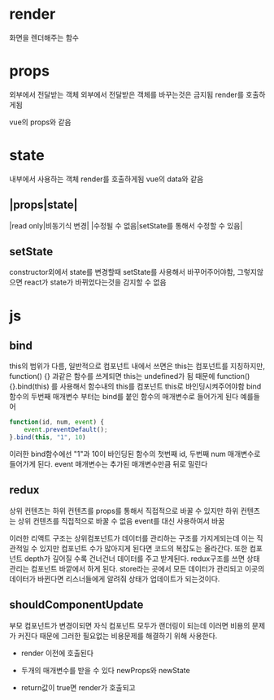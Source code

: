 # render

화면을 렌더해주는 함수

# props

외부에서 전달받는 객체
외부에서 전달받은 객체를 바꾸는것은 금지됨
render를 호출하게됨

vue의 props와 같음

# state

내부에서 사용하는 객체
render를 호출하게됨
vue의 data와 같음

## |props|state|

|read only|비동기식 변경|
|수정될 수 없음|setState를 통해서 수정할 수 있음|

## setState

constructor외에서 state를 변경할때 setState를 사용해서 바꾸어주어야함, 그렇지않으면 react가 state가 바뀌었다는것을 감지할 수 없음

# js

## bind

this의 범위가 다름, 일반적으로 컴포넌트 내에서 쓰면은 this는 컴포넌트를 지칭하지만, function() {} 과같은 함수를 쓰게되면 this는 undefined가 됨
때문에 function() {}.bind(this) 를 사용해서 함수내의 this를 컴포넌트 this로 바인딩시켜주어야함
bind함수의 두번째 매개변수 부터는 bind를 붙인 함수의 매개변수로 들어가게 된다 예를들어

```javascript
function(id, num, event) {
    event.preventDefault();
}.bind(this, "1", 10)
```

이러한 bind함수에선 "1"과 10이 바인딩된 함수의 첫번째 id, 두번째 num 매개변수로 들어가게 된다. event 매개변수는 추가된 매개변수만큼 뒤로 밀린다

## redux

상위 컨텐츠는 하위 컨텐츠를 props를 통해서 직접적으로 바꿀 수 있지만
하위 컨텐츠는 상위 컨텐츠를 직접적으로 바꿀 수 없음 event를 대신 사용하여서 바꿈

이러한 리액트 구조는
상위컴포넌트가 데이터를 관리하는 구조를 가지게되는데
이는 직관적일 수 있지만 컴포넌트 수가 많아지게 된다면
코드의 복잡도는 올라간다.
또한 컴포넌트 depth가 깊어질 수록 건너건너 데이터를 주고 받게된다.
redux구조를 쓰면 상태 관리는 컴포넌트 바깥에서 하게 된다.
store라는 곳에서 모든 데이터가 관리되고
이곳의 데이터가 바뀐다면 리스너들에게 알려줘 상태가 업데이트가 되는것이다.

## shouldComponentUpdate

부모 컴포넌트가 변경이되면
자식 컴포넌트 모두가 랜더링이 되는데
이러면 비용의 문제가 커진다
때문에 그러한 필요없는 비용문제를 해결하기 위해 사용한다.

- render 이전에 호출된다

- 두개의 매개변수를 받을 수 있다 newProps와 newState

- return값이 true면 render가 호출되고
